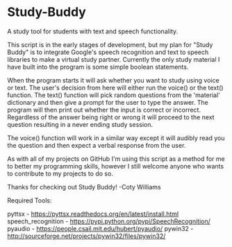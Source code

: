 # Study-Buddy
A study tool for students with text and speech functionality.

This script is in the early stages of development, but my plan for "Study Buddy" is to integrate Google's speech 
recognition and text to speech libraries to make a virtual study partner. Currently the only study material I have
built into the program is some simple boolean statements.

When the program starts it will ask whether you want to study using voice or text.  The user's decision 
from here will either run the voice() or the text() function. The text() function will pick random questions from the 
'material' dictionary and then give a prompt for the user to type the answer.  The program will then print out whether
the input is correct or incorrect.  Regardless of the answer being right or wrong it will proceed to the next question
resulting in a never ending study session.

The voice() function will work in a similar way except it will audibly read you the question and then expect a verbal
response from the user.

As with all of my projects on GitHub I'm using this script as a method for me to better my programming skills, however
I still welcome anyone who wants to contribute to my projects to do so.

Thanks for checking out Study Buddy!
-Coty Williams

Required Tools:

pyttsx	- https://pyttsx.readthedocs.org/en/latest/install.html
speech_recognition	- https://pypi.python.org/pypi/SpeechRecognition/
pyaudio	- https://people.csail.mit.edu/hubert/pyaudio/
pywin32	- http://sourceforge.net/projects/pywin32/files/pywin32/